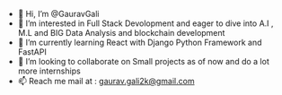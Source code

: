 - 👋 Hi, I’m @GauravGali
- 👀 I’m interested in Full Stack Devolopment and eager to dive into A.I , M.L and BIG Data Analysis and blockchain development
- 🌱 I’m currently learning React with Django Python Framework and FastAPI
- 💞️ I’m looking to collaborate on Small projects as of now and do a lot more internships
- 📫 Reach me mail at : gaurav.gali2k@gmail.com

<!---
GauravGali/GauravGali is a ✨ special ✨ repository because its `README.md` (this file) appears on your GitHub profile.
You can click the Preview link to take a look at your changes.
--->
